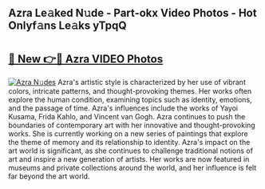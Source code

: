 ## Azra Le𝚊ked N𝚞de - Part-okx Video Photos - Hot Onlyf𝚊ns Le𝚊ks yTpqQ

# <h2><a href="http://ab52541.deff.icu/?id=Azra">🔗 New 👉🔴 Azra VIDEO Photos</a></h2>

[![Azra N𝚞des](https://i.imgur.com/rIISA9y.gif)](http://ab52541.deff.icu/?id=Azra)
Azra's artistic style is characterized by her use of vibrant colors, intricate patterns, and thought-provoking themes. Her works often explore the human condition, examining topics such as identity, emotions, and the passage of time. Azra's influences include the works of Yayoi Kusama, Frida Kahlo, and Vincent van Gogh. Azra continues to push the boundaries of contemporary art with her innovative and thought-provoking works. She is currently working on a new series of paintings that explore the theme of memory and its relationship to identity. Azra's impact on the art world is significant, as she continues to challenge traditional notions of art and inspire a new generation of artists. Her works are now featured in museums and private collections around the world, and her influence is felt far beyond the art world.
